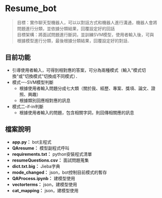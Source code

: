 # Resume_bot
> 目標：實作聊天型機器人，可以以對話方式和機器人進行溝通，機器人會將問題進行分類，並依據分類結果，回覆設定好的回話
> <br>目標架構：將面試問題進行斷詞，並訓練SVM模型，使用者輸入後，可與根據模型進行分類，最後根據分類結果，回覆設定好的對話．

## 目前功能
* 引導使用者輸入，可得到相對應的答案，可分為兩種模式（輸入"模式切換"或"切換模式"切換成不同模式）．
* 模式一-SVM模型判斷
  * 根據使用者輸入問題分成七大類（關於我、經歷、專案、獎項、論文、證照、興趣）
  * 根據類別回應相對應的訊息
* 模式二-if-in判斷
  * 根據使用者輸入的問題，包含相關字詞，則回傳相關應的訊息


## 檔案說明
* **app.py：** bot主程式
* **QAresume：** 模型副程式呼叫
* **requirements.txt：** python安裝程式清單
* **resumeQuestions.csv：** 面試問題蒐集
* **dict.txt.big：** Jieba字典
* **mode_changed：** json，bot控制目前模式的暫存
* **QAProcess.ipynb：** 建模型使用
* **vectorterms：** json，建模型使用
* **cat_mapping：** json，建模型使用
